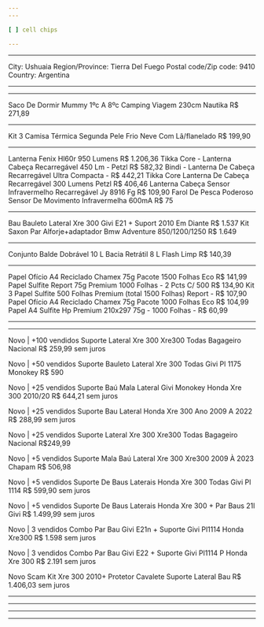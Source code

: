 ```yaml
---
---

[ ] cell chips

---
```

---

City: Ushuaia
Region/Province: Tierra Del Fuego
Postal code/Zip code: 9410
Country: Argentina

---
---

Saco De Dormir Mummy 1ºc A 8ºc Camping Viagem 230cm Nautika
R$ 271,89

---

Kit 3 Camisa Térmica Segunda Pele Frio Neve Com Lã/flanelado R$ 199,90

---

Lanterna Fenix Hl60r 950 Lumens R$ 1.206,36
Tikka Core - Lanterna Cabeça Recarregável 450 Lm - Petzl R$ 582,32
Bindi - Lanterna De Cabeça Recarregável Ultra Compacta - R$ 442,21
Tikka Core Lanterna De Cabeça Recarregável 300 Lumens Petzl R$ 406,46
Lanterna Cabeça Sensor Infravermelho Recarregável Jy 8916 Fg R$ 109,90
Farol De Pesca Poderoso Sensor De Movimento Infravermelha 600mA R$ 75

---

Bau Bauleto Lateral Xre 300 Givi E21 + Suport 2010 Em Diante R$ 1.537
Kit Saxon Par Alforje+adaptador Bmw Adventure 850/1200/1250 R$ 1.649

---

Conjunto Balde Dobrável 10 L Bacia Retrátil 8 L Flash Limp R$ 140,39

---

Papel Ofício A4 Reciclado Chamex 75g Pacote 1500 Folhas Eco R$ 141,99
Papel Sulfite Report 75g Premium 1000 Folhas - 2 Pcts C/ 500 R$ 134,90
Kit 3 Papel Sulfite 500 Folhas Premium (total 1500 Folhas) Report - R$ 107,90
Papel Ofício A4 Reciclado Chamex 75g Pacote 1000 Folhas Eco R$ 104,99
Papel A4 Sulfite Hp Premium 210x297 75g - 1000 Folhas - R$ 60,99

---
---

Novo  |  +100 vendidos
Suporte Lateral Xre 300 Xre300 Todas Bagageiro Nacional
R$ 259,99 sem juros

Novo  |  +50 vendidos
Suporte Bauleto Lateral Xre 300 Todas Givi Pl 1175 Monokey
R$ 590

Novo  |  +25 vendidos
Suporte Baú Mala Lateral Givi Monokey Honda Xre 300 2010/20
R$ 644,21 sem juros

Novo  |  +25 vendidos
Suporte Bau Lateral Honda Xre 300 Ano 2009 A 2022
R$ 288,99 sem juros

Novo | +25 vendidos
Suporte Lateral Xre 300 Xre300 Todas Bagageiro Nacional
R$249,99

Novo  |  +5 vendidos
Suporte Mala Baú Lateral Xre 300 Xre300 2009 À 2023 Chapam
R$ 506,98

Novo  |  +5 vendidos
Suporte De Baus Laterais Honda Xre 300 Todas Givi Pl 1114
R$ 599,90 sem juros

Novo  |  +5 vendidos
Suporte De Baus Laterais Honda Xre 300 + Par Baus 21l Givi
R$ 1.499,99 sem juros

Novo  |  3 vendidos
Combo Par Bau Givi E21n + Suporte Givi Pl1114 Honda Xre300
R$ 1.598 sem juros

Novo  |  3 vendidos
Combo Par Bau Givi E22 + Suporte Givi Pl1114 P Honda Xre 300
R$ 2.191 sem juros

Novo
Scam Kit Xre 300 2010+ Protetor Cavalete Suporte Lateral Bau
R$ 1.406,03 sem juros

---
---

---
---
